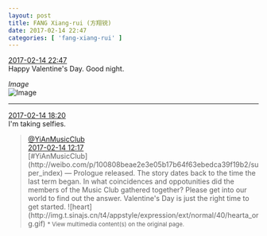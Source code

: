 ```yaml
---
layout: post
title: FANG Xiang-rui (方翔锐)
date: 2017-02-14 22:47
categories: [ 'fang-xiang-rui' ]
---
```


<div class="weibo-info">
  <a href="http://weibo.com/6117583008/EvxWFzG98">2017-02-14 22:47</a>
</div>
Happy Valentine's Day. Good night.

<!-- more -->

*Image*  
![Image](http://wx3.sinaimg.cn/mw690/006G0KNGgy1fcqdtdj9owj30qo0zkjz7.jpg)

---

<div class="weibo-info">
  <a href="http://weibo.com/6117583008/EvwccbmhE">2017-02-14 18:20</a>
</div>
I'm taking selfies.

> <div class="weibo-post-name">
>   <a href="http://weibo.com/u/6094546964">@YiAnMusicClub</a>
> </div>
> <div class="weibo-info">
>   <a href="http://weibo.com/6094546964/EvtOT4vfV">2017-02-14 12:17</a>
> </div>  
> [#YiAnMusicClub](http://weibo.com/p/100808beae2e3e05b17b64f63ebedca39f19b2/super_index) — Prologue released. The story dates back to the time the last term began. In what coincidences and oppotunities did the members of the Music Club gathered together? Please get into our world to find out the answer. Valentine's Day is just the right time to get started. ![heart](http://img.t.sinajs.cn/t4/appstyle/expression/ext/normal/40/hearta_org.gif)  
> <small>* View multimedia content(s) on the original page.</small>
